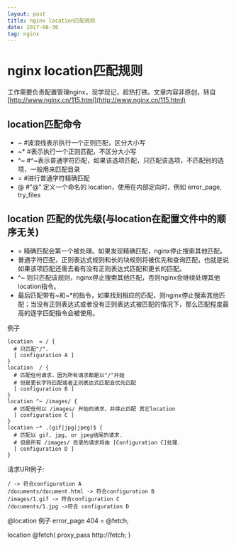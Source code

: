 ```yaml
---
layout: post
title: nginx location匹配规则
date: 2017-08-30 
tag: nginx
---
```


# nginx location匹配规则


工作需要负责配置管理nginx，现学现记，趁热打铁。文章内容非原创，转自[http://www.nginx.cn/115.html](http://www.nginx.cn/115.html)

## location匹配命令


- ~      #波浪线表示执行一个正则匹配，区分大小写
- ~*     #表示执行一个正则匹配，不区分大小写
- ^~    #^~表示普通字符匹配，如果该选项匹配，只匹配该选项，不匹配别的选项，一般用来匹配目录
- =      #进行普通字符精确匹配
- @     #"@" 定义一个命名的 location，使用在内部定向时，例如 error_page, try_files


## location 匹配的优先级(与location在配置文件中的顺序无关)

- = 精确匹配会第一个被处理。如果发现精确匹配，nginx停止搜索其他匹配。
- 普通字符匹配，正则表达式规则和长的块规则将被优先和查询匹配，也就是说如果该项匹配还需去看有没有正则表达式匹配和更长的匹配。
- ^~ 则只匹配该规则，nginx停止搜索其他匹配，否则nginx会继续处理其他location指令。
- 最后匹配带有\~和~*的指令，如果找到相应的匹配，则nginx停止搜索其他匹配；当没有正则表达式或者没有正则表达式被匹配的情况下，那么匹配程度最高的逐字匹配指令会被使用。


例子


```
location  = / {
  # 只匹配"/".
  [ configuration A ] 
}
location  / {
  # 匹配任何请求，因为所有请求都是以"/"开始
  # 但是更长字符匹配或者正则表达式匹配会优先匹配
  [ configuration B ] 
}
location ^~ /images/ {
  # 匹配任何以 /images/ 开始的请求，并停止匹配 其它location
  [ configuration C ] 
}
location ~* .(gif|jpg|jpeg)$ {
  # 匹配以 gif, jpg, or jpeg结尾的请求. 
  # 但是所有 /images/ 目录的请求将由 [Configuration C]处理.   
  [ configuration D ] 
}
```


请求URI例子:

    / -> 符合configuration A
    /documents/document.html -> 符合configuration B
    /images/1.gif -> 符合configuration C
    /documents/1.jpg ->符合 configuration D

@location 例子
error_page 404 = @fetch;

location @fetch(
proxy_pass http://fetch;
)
